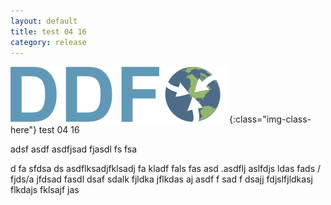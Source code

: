 ```yaml
---
layout: default
title: test 04 16
category: release
---
```


![image-title-here](/images/logo-ddf2.png){:class="img-class-here"}
test 04 16

adsf asdf asdfjsad fjasdl fs fsa
 

 
d
fa
sfdsa 
ds
asdflksadjfklsadj fa kladf fals fas asd .asdflj aslfdjs ldas  fads / fjds/a jfdsad fasdl dsaf sdalk fjldka jflkdas 
aj 
asdf f
sad f
dsajj fdjslfjldkasj flkdajs  fklsajf
jas 
